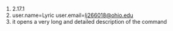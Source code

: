 1. 2.17.1
2. user.name=Lyric
   user.email=lj266018@ohio.edu
3. it opens a very long and detailed description of the command
